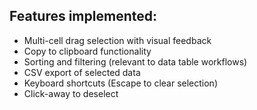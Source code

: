 ## Features implemented:
- Multi-cell drag selection with visual feedback
- Copy to clipboard functionality
- Sorting and filtering (relevant to data table workflows)
- CSV export of selected data
- Keyboard shortcuts (Escape to clear selection)
- Click-away to deselect
